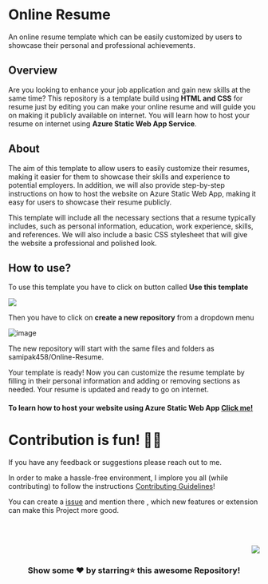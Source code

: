 # Online Resume
An online resume template which can be easily customized by users to showcase their personal and professional achievements. 

## Overview
Are you looking to enhance your job application and gain new skills at the same time? 
This repository is a template build using **HTML and CSS** for resume just by editing you can make your online resume and will guide you on making it publicly available on internet. 
You will learn how to host your resume on internet using **Azure Static Web App Service**.

## About
The aim of this template to allow users to easily customize their resumes, making it easier for them to showcase their skills and experience to potential employers. In addition, we will also provide step-by-step instructions on how to host the website on Azure Static Web App, making it easy for users to showcase their resume publicly.

This template will include all the necessary sections that a resume typically includes, such as personal information, education, work experience, skills, and references. We will also include a basic CSS stylesheet that will give the website a professional and polished look.

## How to use?
To use this template you have to click on button called **Use this template**

<img src="https://github.com/samipak458/Online-Resume/assets/52650290/e843dea3-cd95-4c58-a4fa-27cdcf779755" />

Then you have to click on **create a new repository** from a dropdown menu

![image](https://github.com/samipak458/Online-Resume/assets/52650290/8aac718b-907d-4bea-a904-a0d33dab9a54)

The new repository will start with the same files and folders as samipak458/Online-Resume. 

Your template is ready! Now you can customize the resume template by filling in their personal information and adding or removing sections as needed. Your resume is updated and ready to go on internet.

#### To learn how to host your website using Azure Static Web App [Click me!]()

# Contribution is fun! ✌🏼

If you have any feedback or suggestions please reach out to me.

In order to make a hassle-free environment, I implore you all (while contributing) to follow the instructions [Contributing Guidelines](https://github.com/samipak458/Online-Resume/blob/main/CONTRIBUTING.md)!

You can create a <a href="https://github.com/samipak458/Online-Resume/issues">issue</a> and mention there , which new features or extension can make this Project more good.

<!-- ------------------------------------------------------------------------------------------------------------------------------------------------------------------ -->

<br>
  
<br>

<p align="right"><a href="#top"><img src="https://img.shields.io/badge/-Back%20to%20Top-red?style=for-the-badge" /></a></p>

<div align="center">

### Show some ❤️ by starring⭐ this awesome Repository!

</div>
